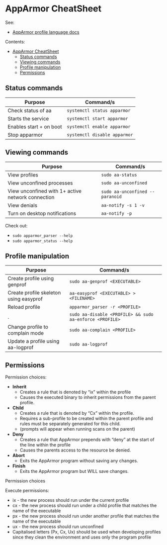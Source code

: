 # AppArmor CheatSheet

See:
* [AppArmor profile language docs](https://gitlab.com/apparmor/apparmor/-/wikis/QuickProfileLanguage)

Contents:
- [AppArmor CheatSheet](#apparmor-cheatsheet)
  - [Status commands](#status-commands)
  - [Viewing commands](#viewing-commands)
  - [Profile manipulation](#profile-manipulation)
  - [Permissions](#permissions)

## Status commands

Purpose                 | Command/s
------------------------|------------------------
Check status of aa      | `systemctl status apparmor`
Starts the service      | `systemctl start apparmor`
Enables start + on boot | `systemctl enable apparmor`
Stop apparmor           | `systemctl disable apparmor`


## Viewing commands

Purpose                                           | Command/s
--------------------------------------------------|------------------------
View profiles                                     | `sudo aa-status`
View unconfined processes                         | `sudo aa-unconfined`
View unconfined with 1+ active network connection | `sudo aa-unconfined --paranoid`
View denials                                      | `aa-notify -s 1 -v`
Turn on desktop notifications                     | `aa-notify -p`

Check out:
* `sudo apparmor_parser --help`
* `sudo apparmor_status --help`

## Profile manipulation

Purpose                                           | Command/s
--------------------------------------------------|------------------------
Create profile using genprof                      | `sudo aa-genprof <EXECUTABLE>`
Create profile skeleton using easyprof            | `aa-easyprof <EXECUTABLE> > <FILENAME> `
Reload profile                                    | `apparmor_parser -r <PROFILE>`
.                                                 | `sudo aa-disable <PROFILE> && sudo aa-enforce <PROFILE>`
Change profile to complain mode                   | `sudo aa-complain <PROFILE>`
Update a profile using aa-logprof                 | `sudo aa-logprof`

## Permissions

Permission choices:
* **Inherit**
  * Creates a rule that is denoted by “ix” within the profile
  * Causes the executed binary to inherit permissions from the parent profile.
* **Child**
  * Creates a rule that is denoted by “Cx” within the profile.
  * Requires a sub-profile to be created within the parent profile and rules must be separately generated for this child.
  * (prompts will appear when running scans on the parent)
* **Deny**
  * Creates a rule that AppArmor prepends with “deny” at the start of the line within the profile
  * Causes the parents access to the resource be denied.
* **Abort**
  * Exits the AppArmor program without saving any changes.
* **Finish**
  * Exits the AppArmor program but WILL save changes.

Permission choices

Execute permissions:
* ix - the new process should run under the current profile
* cx - the new process should run under a child profile that matches the name of the executable
* px - the new process should run under another profile that matches the name of the executable
* ux - the new process should run unconfined
* Capitalised letters (Px, Cx, Ux) should be used when developing profiles since they clean the environment and uses only the program profile

